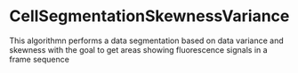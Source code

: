 # CellSegmentationSkewnessVariance
This algorithmn performs a data segmentation based on data variance and skewness with the goal to get areas showing fluorescence signals in a frame sequence
